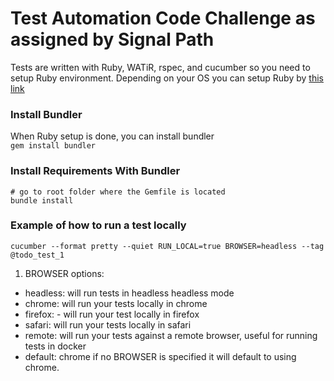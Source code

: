 # Test Automation Code Challenge as assigned by Signal Path
Tests are written with Ruby, WATiR, rspec, and cucumber so you need to setup Ruby environment. Depending on your OS you can setup Ruby by [this link](https://www.ruby-lang.org/en/documentation/installation/)

### Install Bundler<br>
When Ruby setup is done, you can install bundler<br>
`gem install bundler`

### Install Requirements With Bundler<br>
```
# go to root folder where the Gemfile is located
bundle install
```

### Example of how to run a test locally

`cucumber --format pretty --quiet RUN_LOCAL=true BROWSER=headless --tag @todo_test_1`

1. BROWSER options:
  * headless: will run tests in headless headless mode
  * chrome: will run your tests locally in chrome
  * firefox: - will run your test locally in firefox
  * safari: will run your tests locally in safari
  * remote: will run your tests against a remote browser, useful for running tests in docker
  * default: chrome if no BROWSER is specified it will default to using chrome.